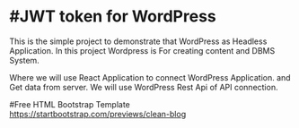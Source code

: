 <h1>#JWT token for WordPress</h1>
This is the simple project to demonstrate that WordPress as Headless Application.
In this project Wordpress is For creating content and DBMS System.

Where we will use React Application to connect WordPress Application. and Get data from server.
We will use WordPress Rest Api of API connection.

#Free HTML Bootstrap Template
https://startbootstrap.com/previews/clean-blog
